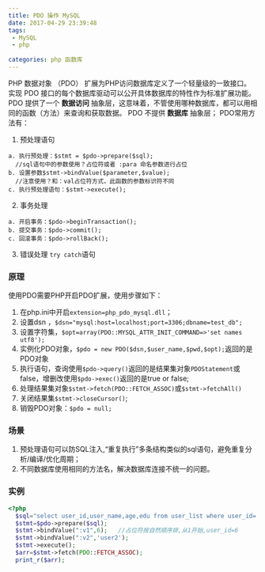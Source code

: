 ```yaml
---
title: PDO 操作 MySQL
date: 2017-04-29 23:39:48
tags: 
 - MySQL
 - php
 
categories: php 函数库
---
```


PHP 数据对象 （PDO） 扩展为PHP访问数据库定义了一个轻量级的一致接口。实现 PDO 接口的每个数据库驱动可以公开具体数据库的特性作为标准扩展功能。
PDO 提供了一个 **数据访问** 抽象层，这意味着，不管使用哪种数据库，都可以用相同的函数（方法）来查询和获取数据。 PDO 不提供 **数据库** 抽象层；
PDO常用方法有：
1. 预处理语句

 ```
 a. 执行预处理：$stmt = $pdo->prepare($sql);  
   //sql语句中的参数使用？占位符或者 :para 命名参数进行占位
 b. 设置参数$stmt->bindValue($parameter,$value);
   //注意使用？和：val占位符方式，此函数的参数标识符不同
 c. 执行预处理语句：$stmt->execute();
 ```

2. 事务处理

 ```
 a. 开启事务：$pdo->beginTransaction();
 b. 提交事务：$pdo->commit();
 c. 回滚事务：$pdo->rollBack();
 ``` 

3. 错误处理 `try catch`语句


### 原理
使用PDO需要PHP开启PDO扩展，使用步骤如下：
1. 在php.ini中开启`extension=php_pdo_mysql.dll`；
2. 设置dsn ，`$dsn="mysql:host=localhost;port=3306;dbname=test_db";`
3. 设置字符集，`$opt=array(PDO::MYSQL_ATTR_INIT_COMMAND=>'set names utf8');`
4. 实例化PDO对象，`$pdo = new PDO($dsn,$user_name,$pwd,$opt);`返回的是PDO对象
5. 执行语句，查询使用`$pdo->query()`返回的是结果集对象`PDOStatement`或false，增删改使用`$pdo->exec()`返回的是true or false;
6. 处理结果集对象`$stmt->fetch(PDO::FETCH_ASSOC)`或`$stmt->fetchAll()`
7. 关闭结果集`$stmt->closeCursor()`; 
8. 销毁PDO对象：`$pdo = null;` 


### 场景
1. 预处理语句可以防SQL注入,“重复执行”多条结构类似的sql语句，避免重复分析/编译/优化周期；
2. 不同数据库使用相同的方法名，解决数据库连接不统一的问题。


### 实例
```php
<?php
  $sql="select user_id,user_name,age,edu from user_list where user_id=:v1 and user_name=:v2";
  $stmt=$pdo->prepare($sql);
  $stmt->bindValue(":v1",6);   //占位符按自然顺序排,从1开始,user_id=6
  $stmt->bindValue(":v2",'user2');
  $stmt->execute();
  $arr=$stmt->fetch(PDO::FETCH_ASSOC);
  print_r($arr);
```